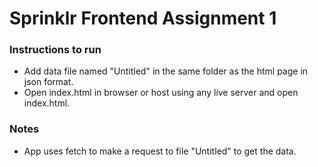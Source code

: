 
# Sprinklr Frontend Assignment 1

### Instructions to run
- Add data file named "Untitled" in the same folder as the html page in json format. 
- Open index.html in browser or host using any live server and open index.html.

### Notes
- App uses fetch to make a request to file "Untitled" to get the data. 